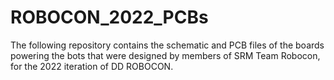 # ROBOCON_2022_PCBs
The following repository contains the schematic and PCB files of the boards powering the bots that were designed by members of SRM Team Robocon, for the 2022 iteration of DD ROBOCON.

